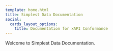 ```yaml
---
template: home.html
title: Simplest Data Documentation
social:
  cards_layout_options:
    title: Documentation for xAPI Conformance
---
```


Welcome to Simplest Data Documentation.
